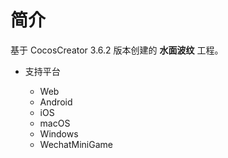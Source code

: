 
# 简介
基于 CocosCreator 3.6.2 版本创建的 **水面波纹** 工程。


* 支持平台

    - Web
    - Android
    - iOS
    - macOS
    - Windows
    - WechatMiniGame